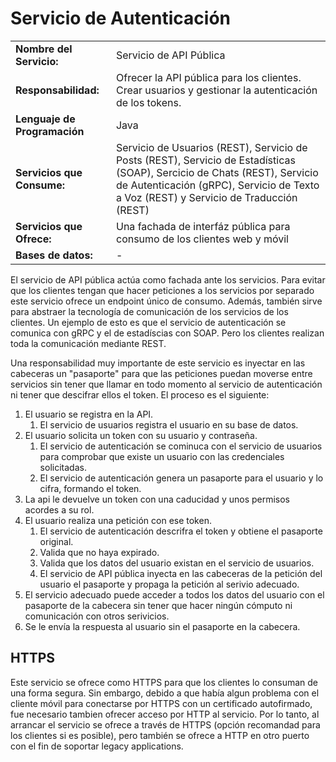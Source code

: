# Servicio de Autenticación

|||
|-|-|
|**Nombre del Servicio:**|Servicio de API Pública|
|**Responsabilidad:**|Ofrecer la API pública para los clientes. Crear usuarios y gestionar la autenticación de los tokens.|
|**Lenguaje de Programación**|Java|
|**Servicios que Consume:**|Servicio de Usuarios (REST), Servicio de Posts (REST), Servicio de Estadísticas (SOAP), Sercicio de Chats (REST), Servicio de Autenticación (gRPC), Servicio de Texto a Voz (REST) y Servicio de Traducción (REST)|
|**Servicios que Ofrece:**|Una fachada de interfáz pública para consumo de los clientes web y móvil|
|**Bases de datos:**|-|

El servicio de API pública actúa como fachada ante los servicios. Para evitar que los clientes tengan que hacer peticiones a los servicios por separado este servicio ofrece un endpoint único de consumo. Además, también sirve para abstraer la tecnología de comunicación de los servicios de los clientes. Un ejemplo de esto es que el servicio de autenticación se comunica con gRPC y el de estadíscias con SOAP. Pero los clientes realizan toda la comunicación mediante REST.

Una responsabilidad muy importante de este servicio es inyectar en las cabeceras un "pasaporte" para que las peticiones puedan moverse entre servicios sin tener que llamar en todo momento al servicio de autenticación ni tener que descifrar ellos el token. El proceso es el siguiente:

1. El usuario se registra en la API.
   1. El servicio de usuarios registra el usuario en su base de datos.
2. El usuario solicita un token con su usuario y contraseña.
   1. El servicio de autenticación se cominuca con el servicio de usuarios para comprobar que existe un usuario con las credenciales solicitadas.
   2. El servicio de autenticación genera un pasaporte para el usuario y lo cifra, formando el token.
3. La api le devuelve un token con una caducidad y unos permisos acordes a su rol.
4. El usuario realiza una petición con ese token.
   1. El servicio de autenticación descrifra el token y obtiene el pasaporte original.
   2. Valida que no haya expirado.
   3. Valida que los datos del usuario existan en el servicio de usuarios.
   4. El servicio de API pública inyecta en las cabeceras de la petición del usuario el pasaporte y propaga la petición al serivio adecuado.
5. El servicio adecuado puede acceder a todos los datos del usuario con el pasaporte de la cabecera sin tener que hacer ningún cómputo ni comunicación con otros serivicios.
6. Se le envía la respuesta al usuario sin el pasaporte en la cabecera.

## HTTPS
Este servicio se ofrece como HTTPS para que los clientes lo consuman de una forma segura. Sin embargo, debido a que había algun problema con el cliente móvil para conectarse por HTTPS con un certificado autofirmado, fue necesario tambien ofrecer acceso por HTTP al servicio.
Por lo tanto, al arrancar el servicio se ofrece a través de HTTPS (opción recomandad para los clientes si es posible), pero también se ofrece a HTTP en otro puerto con el fin de soportar legacy applications.